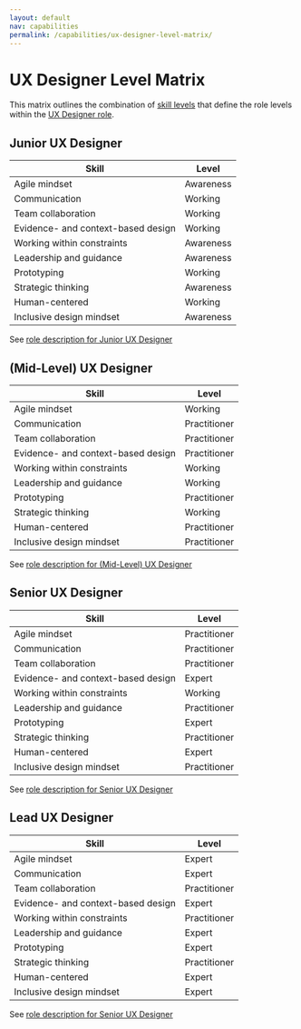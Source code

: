 ```yaml
---
layout: default
nav: capabilities
permalink: /capabilities/ux-designer-level-matrix/
---
```

# UX Designer Level Matrix

This matrix outlines the combination of [skill levels](skill-levels.md) that define the role levels within the [UX Designer role](ux-designer-role-overview.md).

## Junior UX Designer

| Skill | Level |
| --- | --- |
| Agile mindset | Awareness |
| Communication | Working |
| Team collaboration | Working |
| Evidence- and context-based design | Working |
| Working within constraints | Awareness |
| Leadership and guidance | Awareness |
| Prototyping | Working |
| Strategic thinking | Awareness |
| Human-centered | Working |
| Inclusive design mindset | Awareness |

See [role description for Junior UX Designer](junior-ux-designer-role-level.md)

## (Mid-Level) UX Designer

| Skill | Level |
| --- | --- |
| Agile mindset | Working |
| Communication | Practitioner |
| Team collaboration | Practitioner |
| Evidence- and context-based design | Practitioner |
| Working within constraints | Working |
| Leadership and guidance | Working |
| Prototyping | Practitioner |
| Strategic thinking | Working |
| Human-centered | Practitioner |
| Inclusive design mindset | Practitioner |

See [role description for (Mid-Level) UX Designer](mid-level-ux-designer-role-level.md)

## Senior UX Designer

| Skill | Level |
| --- | --- |
| Agile mindset | Practitioner |
| Communication | Practitioner |
| Team collaboration | Practitioner |
| Evidence- and context-based design | Expert |
| Working within constraints | Working |
| Leadership and guidance | Practitioner |
| Prototyping | Expert |
| Strategic thinking | Practitioner |
| Human-centered | Expert |
| Inclusive design mindset | Practitioner |

See [role description for Senior UX Designer](senior-ux-designer-role-level.md)

## Lead UX Designer

| Skill | Level |
| --- | --- |
| Agile mindset | Expert |
| Communication | Expert |
| Team collaboration | Practitioner |
| Evidence- and context-based design | Expert |
| Working within constraints | Practitioner |
| Leadership and guidance | Expert |
| Prototyping | Expert |
| Strategic thinking | Practitioner |
| Human-centered | Expert |
| Inclusive design mindset | Expert |

See [role description for Senior UX Designer](lead-ux-designer-role-level.md)
